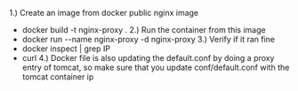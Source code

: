1.) Create an image from docker public nginx image
  - docker build -t nginx-proxy .
2.) Run the container from this image
  - docker run --name nginx-proxy -d nginx-proxy
3.) Verify if it ran fine
  - docker inspect <container id> | grep IP
  - curl  <ip of nginx-proxy container>
4.) Docker file is also updating the default.conf by doing a proxy entry of tomcat, so make sure that you update conf/default.conf with the tomcat container ip

